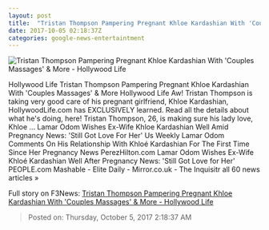 ```yaml
---
layout: post
title:  "Tristan Thompson Pampering Pregnant Khloe Kardashian With 'Couples Massages' & More - Hollywood Life"
date: 2017-10-05 02:18:37Z
categories: google-news-entertaintment
---
```


![Tristan Thompson Pampering Pregnant Khloe Kardashian With 'Couples Massages' & More - Hollywood Life](https://pmchollywoodlife.files.wordpress.com/2017/10/tristan-thompson-pampering-khloe-kardashian-like-crazy-during-pregnancy-shes-carrying-extremely-precious-cargo-ftr.jpg)

Hollywood Life Tristan Thompson Pampering Pregnant Khloe Kardashian With 'Couples Massages' & More Hollywood Life Aw! Tristan Thompson is taking very good care of his pregnant girlfriend, Khloe Kardashian, HollywoodLife.com has EXCLUSIVELY learned. Read all the details about what he's doing, here! Tristan Thompson, 26, is making sure his lady love, Khloe ... Lamar Odom Wishes Ex-Wife Khloe Kardashian Well Amid Pregnancy News: 'Still Got Love For Her' Us Weekly Lamar Odom Comments On His Relationship With Khloé Kardashian For The First Time Since Her Pregnancy News PerezHilton.com Lamar Odom Wishes Ex-Wife Khloé Kardashian Well After Pregnancy News: 'Still Got Love for Her' PEOPLE.com Mashable - Elite Daily - Mirror.co.uk - The Inquisitr all 60 news articles »


Full story on F3News: [Tristan Thompson Pampering Pregnant Khloe Kardashian With 'Couples Massages' & More - Hollywood Life](http://www.f3nws.com/n/VgRTHG)

> Posted on: Thursday, October 5, 2017 2:18:37 AM
